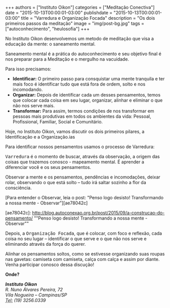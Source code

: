 +++
authors = ["Instituto Oikon"]
categories = ["Meditação Conectiva"]
date = "2015-10-13T00:00:01-03:00"
publishdate = "2015-10-13T00:00:01-03:00"
title = "Varredura e Organização Focada"
description = "Os dois primeiros passos da meditação"
image = "img/post-bg.jpg"
tags = ["autoconhecimento", "heulosofia"]
+++


No Instituto Oikon desenvolvemos um metodo de meditação que visa a educação da mente: o saneamento mental.

Saneamento mental é a prática do autoconhecimento e seu objetivo final é nos preparar para a Meditação e o mergulho na vacuidade.

Para isso precisamos:

- **Identificar:** O primeiro passo para consquistar uma mente tranquila e ter mais foco é identificar tudo que está fora de ordem, solto e nos incomodando.
- **Organizar:** Depois de identificar cada um desses pensamentos, temos que colocar cada coisa em seu lugar, organizar, alinhar e eliminar o que não nos serve mais.
- **Transformar:** Para assim, termos condições de nos transformar em pessoas mais produtivas em todos os ambientes da vida: Pessoal, Profissional, Familiar, Social e Comunitário.

Hoje, no Instituto Oikon, vamos discutir os dois primeiros pilares, a Identificação e a Organização.ias

Para identificar nossos pensamentos usamos o processo de Varredura:

<kbd>Varredura</kbd> é o momento de buscar, através da observação, a origem das coisas que trazemos conosco - mapeamento mental. É aprender a diferenciar você e os seus pensamentos.

Observar a mente e os pensamentos, pendências e incomodações, deixar rolar, observando o que está solto – tudo irá saltar sozinho a flor da consciência.


[Para entender o Observar, leia o post: "Penso logo desisto! Transformando a nossa mente - Observar"][ae78042c]

  [ae78042c]: http://blog.autoconexao.org.br/post/2015/09/a-construcao-do-pensamento/ ""Penso logo desisto! Transformando a nossa mente - Observar""

Depois, a <kbd>Organização Focada</kbd>, que é colocar, com foco e reflexão, cada coisa no seu lugar – identificar o que serve e o que não nos serve  e eliminando através da força do querer.

Alinhar os pensamentos soltos, como se estivesse organizando suas roupas nas gavetas: camiseta com camiseta, calça com calça e assim por diante.
 
Venha participar conosco dessa discução!

**Onde?**

<address>
  <strong>Instituto Oikon</strong><br>
  R. Nuno Álvares Pereira, 72<br>
  Vila Nogueira – Campinas/SP<br>
  <abbr title="Phone">Tel:</abbr> (19) 3256.0339
</address>
